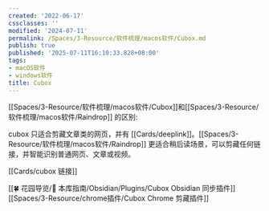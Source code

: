 ```yaml
---
created: '2022-06-17'
cssclasses: ''
modified: '2024-07-11'
permalink: /Spaces/3-Resource/软件梳理/macos软件/Cubox.md
publish: true
published: '2025-07-11T16:10:33.828+08:00'
tags:
- macOS软件
- windows软件
title: Cubox
---
```

[[Spaces/3-Resource/软件梳理/macos软件/Cubox]]和[[Spaces/3-Resource/软件梳理/macos软件/Raindrop]] 的区别:

cubox 只适合剪藏文章类的网页，并有 [[Cards/deeplink]]。[[Spaces/3-Resource/软件梳理/macos软件/Raindrop]] 更适合稍后读场景，可以剪藏任何链接，并智能识别普通网页、文章或视频。

[[Cards/cubox 链接]]

[[🍀 花园导览/🧰 本库指南/Obsidian/Plugins/Cubox Obsidian 同步插件]]
[[Spaces/3-Resource/chrome插件/Cubox Chrome 剪藏插件]]